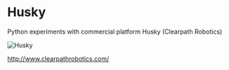 Husky
=====

Python experiments with commercial platform Husky (Clearpath Robotics)

![Husky](http://robotika.cz/robots/fireant/husky.jpg)

http://www.clearpathrobotics.com/
